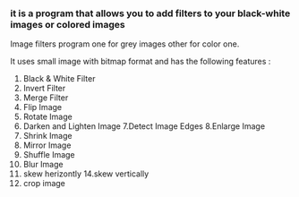
### it is a program that allows you to add filters to your black-white images or colored images 
Image filters program one for grey images other for color one.

It uses small image with bitmap format and has the following features :

1. Black & White Filter
2. Invert Filter
3. Merge Filter
4. Flip Image
5. Rotate Image
6. Darken and Lighten Image
7.Detect Image Edges
8.Enlarge Image
9. Shrink Image
10. Mirror Image
11. Shuffle Image
12. Blur Image
13. skew herizontly
14.skew vertically
15. crop image
